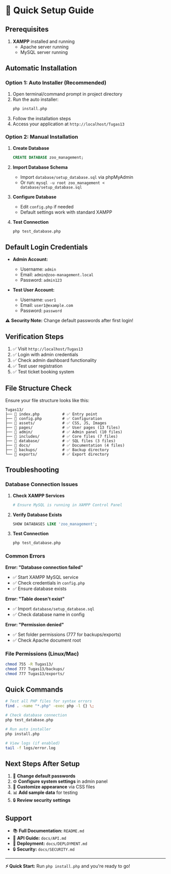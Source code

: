 # 🚀 Quick Setup Guide

## Prerequisites

1. **XAMPP** installed and running
   - Apache server running
   - MySQL server running

## Automatic Installation

### Option 1: Auto Installer (Recommended)

1. Open terminal/command prompt in project directory
2. Run the auto installer:
   ```bash
   php install.php
   ```
3. Follow the installation steps
4. Access your application at `http://localhost/Tugas13`

### Option 2: Manual Installation

1. **Create Database**
   ```sql
   CREATE DATABASE zoo_management;
   ```

2. **Import Database Schema**
   - Import `database/setup_database.sql` via phpMyAdmin
   - Or run: `mysql -u root zoo_management < database/setup_database.sql`

3. **Configure Database**
   - Edit `config.php` if needed
   - Default settings work with standard XAMPP

4. **Test Connection**
   ```bash
   php test_database.php
   ```

## Default Login Credentials

- **Admin Account:**
  - Username: `admin`
  - Email: `admin@zoo-management.local`
  - Password: `admin123`

- **Test User Account:**
  - Username: `user1`
  - Email: `user1@example.com`
  - Password: `password`

⚠️ **Security Note:** Change default passwords after first login!

## Verification Steps

1. ✅ Visit `http://localhost/Tugas13`
2. ✅ Login with admin credentials
3. ✅ Check admin dashboard functionality
4. ✅ Test user registration
5. ✅ Test ticket booking system

## File Structure Check

Ensure your file structure looks like this:

```
Tugas13/
├── 📄 index.php          # ✅ Entry point
├── 📄 config.php         # ✅ Configuration
├── 📁 assets/            # ✅ CSS, JS, Images
├── 📁 pages/             # ✅ User pages (13 files)
├── 📁 admin/             # ✅ Admin panel (10 files)
├── 📁 includes/          # ✅ Core files (7 files)
├── 📁 database/          # ✅ SQL files (3 files)
├── 📁 docs/              # ✅ Documentation (4 files)
├── 📁 backups/           # ✅ Backup directory
└── 📁 exports/           # ✅ Export directory
```

## Troubleshooting

### Database Connection Issues

1. **Check XAMPP Services**
   ```bash
   # Ensure MySQL is running in XAMPP Control Panel
   ```

2. **Verify Database Exists**
   ```sql
   SHOW DATABASES LIKE 'zoo_management';
   ```

3. **Test Connection**
   ```bash
   php test_database.php
   ```

### Common Errors

**Error: "Database connection failed"**
- ✅ Start XAMPP MySQL service
- ✅ Check credentials in `config.php`
- ✅ Ensure database exists

**Error: "Table doesn't exist"**
- ✅ Import `database/setup_database.sql`
- ✅ Check database name in config

**Error: "Permission denied"**
- ✅ Set folder permissions (777 for backups/exports)
- ✅ Check Apache document root

### File Permissions (Linux/Mac)

```bash
chmod 755 -R Tugas13/
chmod 777 Tugas13/backups/
chmod 777 Tugas13/exports/
```

## Quick Commands

```bash
# Test all PHP files for syntax errors
find . -name "*.php" -exec php -l {} \;

# Check database connection
php test_database.php

# Run auto installer
php install.php

# View logs (if enabled)
tail -f logs/error.log
```

## Next Steps After Setup

1. 🔐 **Change default passwords**
2. ⚙️ **Configure system settings** in admin panel
3. 🎨 **Customize appearance** via CSS files
4. 📊 **Add sample data** for testing
5. 🔒 **Review security settings**

## Support

- 📚 **Full Documentation:** `README.md`
- 🔧 **API Guide:** `docs/API.md`
- 🚀 **Deployment:** `docs/DEPLOYMENT.md`
- 🔒 **Security:** `docs/SECURITY.md`

---

**⚡ Quick Start:** Run `php install.php` and you're ready to go!
